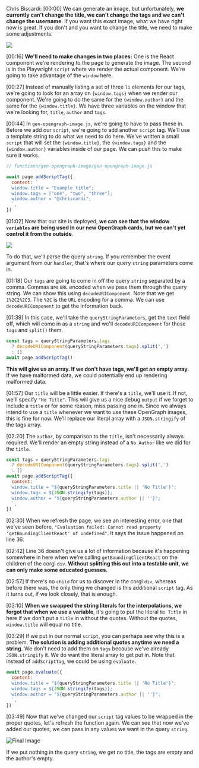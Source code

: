 Chris Biscardi: [00:00] We can generate an image, but unfortunately, **we currently can't change the title, we can't change the tags and we can't change the username**. If you want this exact image, what we have right now is great. If you don't and you want to change the title, we need to make some adjustments.

![](https://res.cloudinary.com/dg3gyk0gu/image/upload/v1586898824/transcript-images/09-image-card.jpg)

[00:16] **We'll need to make changes in two places:** One is the React component we're rendering to the page to generate the image. The second is in the Playwright `script` where we render the actual component. We're going to take advantage of the `window` here.

[00:27] Instead of manually listing a set of three `li` elements for our tags, we're going to look for an array on `{window.tags}` when we render our component. We're going to do the same for the `{window.author}` and the same for the `{window.title}`. We have three variables on the window that we're looking for, `title`, `author` and `tags`.

[00:44] In `gen-opengraph-image.js`, we're going to have to pass these in. Before we add our `script`, we're going to add another `script` tag. We'll use a template string to do what we need to do here. We've written a small `script` that will set the `{window.title}`, the `{window.tags}` and the `{window.author}` variables inside of our page. We can push this to make sure it works.

```js
// functions/gen-opengraph-image/gen-opengraph-image.js

await page.addScriptTag({
  content: `
  window.title = "Example title";
  window.tags = ["one", "two", "three"];
  window.author = "@chriscardi";
  `,
})
```

[01:02] Now that our site is deployed, **we can see that the window `variables` are being used in our new OpenGraph cards, but we can't yet control it from the outside**.

![](https://res.cloudinary.com/dg3gyk0gu/image/upload/v1586898823/transcript-images/09-preview.jpg)

To do that, we'll parse the query `string`. If you remember the event argument from our `handler`, that's where our query `string` parameters come in.

[01:18] Our `tags` are going to come in off the query `string` separated by a comma. Commas are `URL` encoded when we pass them through the query string. We can show this using `decodeURIComponent`. Note that we get `1%2C2%2C3`. The `%2C` is the `URL` encoding for a comma. We can use `decodeURIComponent` to get the information back.

[01:39] In this case, we'll take the `queryStringParameters`, get the `text` field off, which will come in as a `string` and we'll `decodeURIComponent` for those `tags` and `split()` them.

```js
const tags = queryStringParameters.tags
  ? decodeURIComponent(queryStringParameters.tags).split(',')
  : []
await page.addScriptTag()
```

**This will give us an array. If we don't have tags, we'll get an empty array**. If we have malformed data, we could potentially end up rendering malformed data.

[01:57] Our `title` will be a little easier. If there's a `title`, we'll use it. If not, we'll specify `"No Title"`. This will give us a nice debug `output` if we forget to include a `title` or for some reason, miss passing one in. Since we always intend to use a `title` whenever we want to use these OpenGraph images, this is fine for now. We'll replace our literal array with a `JSON.stringify` of the tags array.

[02:20] The `author`, by comparison to the `title`, isn't necessarily always required. We'll render an empty string instead of a `No Author` like we did for the `title`.

```js
const tags = queryStringParameters.tags
  ? decodeURIComponent(queryStringParameters.tags).split(',')
  : []
await page.addScriptTag({
  content: `
  window.title = "${queryStringParameters.title || 'No Title'}";
  window.tags = ${JSON.stringify(tags)};
  window.author = "${queryStringParameters.author || ''}";
  `,
})
```

[02:30] When we refresh the page, we see an interesting error, one that we've seen before, `"Evaluation failed: Cannot read property 'getBoundingClientReact' of undefined"`. It says the issue happened on line 36.

[02:42] Line 36 doesn't give us a lot of information because it's happening somewhere in here when we're calling `getBoundingClientReact` on the children of the corgi `div`. **Without splitting this out into a testable unit, we can only make some educated guesses.**

[02:57] If there's no `child` for us to discover in the corgi `div`, whereas before there was, the only thing we changed is this additional `script` tag. As it turns out, if we look closely, that is enough.

[03:10] **When we swapped the string literals for the interpolations, we forgot that when we use a variable**, it's going to put the literal `No Title` in here if we don't put a `title` in without the quotes. Without the quotes, `window.title` will equal no title.

[03:29] If we put in our normal `script`, you can perhaps see why this is a problem. **The solution is adding additional quotes anytime we need a string.** We don't need to add them on `tags` because we've already `JSON.stringify` it. We do want the literal array to get put in. Note that instead of `addScriptTag`, we could be using `evaluate`.

```js
await page.evaluate({
  content: `
  window.title = "${queryStringParameters.title || 'No Title'}";
  window.tags = ${JSON.stringify(tags)};
  window.author = "${queryStringParameters.author || ''}";
  `,
})
```

[03:49] Now that we've changed our `script` tag values to be wrapped in the proper quotes, let's refresh the function again. We can see that now we've added our quotes, we can pass in any values we want in the query `string`.

![Final Image](https://res.cloudinary.com/dg3gyk0gu/image/upload/v1586898819/transcript-images/09-final.jpg)

If we put nothing in the query `string`, we get no title, the tags are empty and the author's empty.

